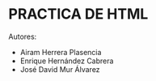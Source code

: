# PRACTICA DE HTML 
Autores:
* Airam Herrera Plasencia
* Enrique Hernández Cabrera
* José David Mur Álvarez
